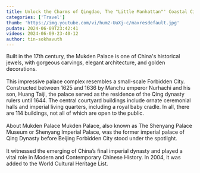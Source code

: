 ```yaml
---
title: Unlock the Charms of Qingdao, The "Little Manhattan"' Coastal City of China
categories: ['Travel']
thumb: 'https://img.youtube.com/vi/hum2-UuXj-c/maxresdefault.jpg'
pudate: 2024-06-09T23:42:41
videos: 2024-06-09-23-40-12
author: tin-sokhavuth
---
```

Built in the 17th century, the Mukden Palace is one of China's historical jewels, with gorgeous carvings, elegant architecture, and golden decorations.
<br/><br/>
This impressive palace complex resembles a small-scale Forbidden City. Constructed between 1625 and 1636 by Manchu emperor Nurhachi and his son, Huang Taiji, the palace served as the residence of the Qing dynasty rulers until 1644. The central courtyard buildings include ornate ceremonial halls and imperial living quarters, including a royal baby cradle. In all, there are 114 buildings, not all of which are open to the public.
<br/><br/>
About Mukden Palace
Mukden Palace, also known as The Shenyang Palace Museum or Shenyang Imperial Palace, was the former imperial palace of Qing Dynasty before Beijing Forbidden City stood under the spotlight. 
<br/><br/>
It witnessed the emerging of China’s final imperial dynasty and played a vital role in Modern and Contemporary Chinese History. In 2004, it was added to the World Cultural Heritage List. 